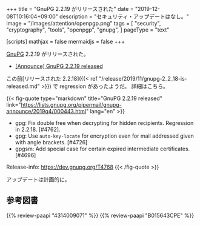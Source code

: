 +++
title = "GnuPG 2.2.19 がリリースされた"
date =  "2019-12-08T10:16:04+09:00"
description = "セキュリティ・アップデートはなし。"
image = "/images/attention/openpgp.png"
tags = [
  "security",
  "cryptography",
  "tools",
  "openpgp",
  "gnupg",
]
pageType = "text"

[scripts]
  mathjax = false
  mermaidjs = false
+++

[GnuPG] 2.2.19 がリリースされた。

- [[Announce] GnuPG 2.2.19 released](https://lists.gnupg.org/pipermail/gnupg-announce/2019q4/000443.html)

この前[リリースされた 2.2.18]({{< ref "/release/2019/11/gnupg-2_2_18-is-released.md" >}}) で regression があったようだ。
詳細はこちら。

{{< fig-quote type="markdown" title="GnuPG 2.2.19 released" link="https://lists.gnupg.org/pipermail/gnupg-announce/2019q4/000443.html" lang="en" >}}
* gpg: Fix double free when decrypting for hidden recipients. Regression in 2.2.18.  [#4762].
* gpg: Use `auto-key-locate` for encryption even for mail addressed given with angle brackets.  [#4726]
* gpgsm: Add special case for certain expired intermediate certificates.  [#4696]

Release-info: https://dev.gnupg.org/T4768
{{< /fig-quote >}}

アップデートは計画的に。

[GnuPG]: https://gnupg.org/ "The GNU Privacy Guard"

## 参考図書

{{% review-paapi "4314009071" %}} <!-- 暗号化 プライバシーを救った反乱者たち -->
{{% review-paapi "B015643CPE" %}} <!-- 暗号技術入門 第3版 -->
